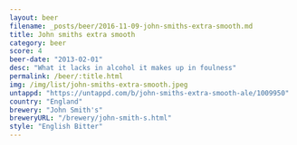```yaml
---
layout: beer
filename: _posts/beer/2016-11-09-john-smiths-extra-smooth.md
title: John smiths extra smooth
category: beer
score: 4
beer-date: "2013-02-01"
desc: "What it lacks in alcohol it makes up in foulness"
permalink: /beer/:title.html
img: /img/list/john-smiths-extra-smooth.jpeg
untappd: "https://untappd.com/b/john-smiths-extra-smooth-ale/1009950"
country: "England"
brewery: "John Smith's"
breweryURL: "/brewery/john-smith-s.html"
style: "English Bitter"
---
```

